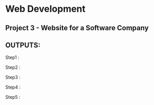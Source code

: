 # Web Development

## Project 3 - Website for a Software Company

## OUTPUTS:

Step1 : 
![]()

Step2 :
![]()

Step3 :
![]()

Step4 :
![]()

Step5 :
![]()
